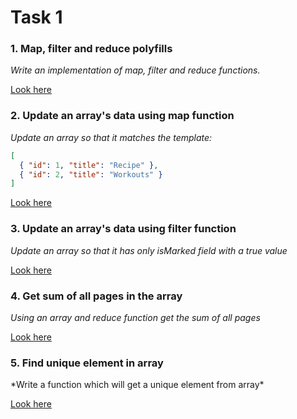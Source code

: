 # Task 1
<h3>1. Map, filter and reduce polyfills</h3>

*Write an implementation of map, filter and reduce functions.*

[Look here](https://codepen.io/viktor_sha/pen/gOWLRwK)
   
<h3>2. Update an array's data using map function</h3> 

*Update an array so that it matches the template:* 
```json
[
  { "id": 1, "title": "Recipe" },
  { "id": 2, "title": "Workouts" }
]
```
   
[Look here](https://codepen.io/viktor_sha/pen/bGWBRgO)
   
<h3>3. Update an array's data using filter function</h3>

*Update an array so that it has only isMarked field with a true value*
   
[Look here](https://codepen.io/viktor_sha/pen/rNmWwmx)

<h3>4. Get sum of all pages in the array</h3>

*Using an array and reduce function get the sum of all pages*

[Look here](https://codepen.io/viktor_sha/pen/ExmNXXg)

<h3>5. Find unique element in array</h3>
*Write a function which will get a unique element from array*

[Look here](https://codepen.io/viktor_sha/pen/QWvGggR)
